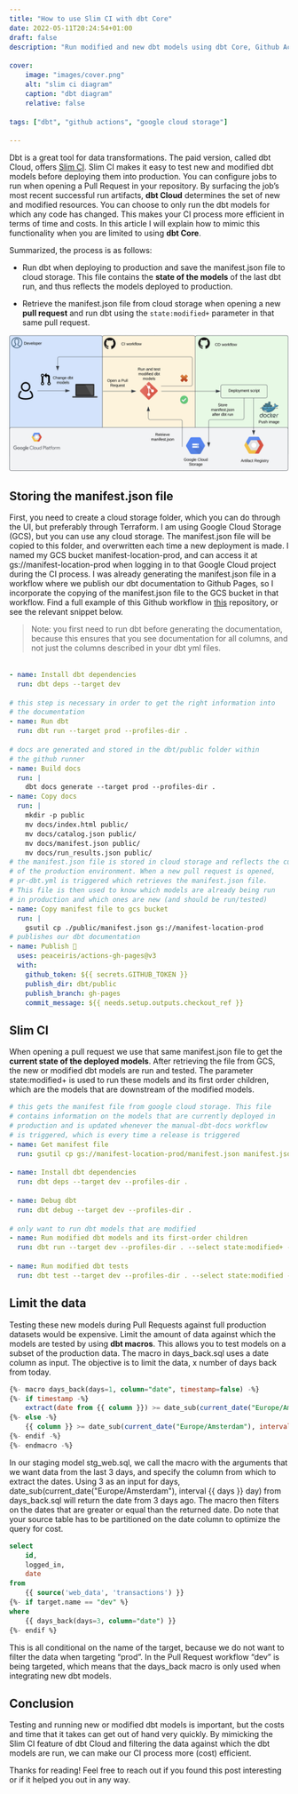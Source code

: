 ```yaml
---
title: "How to use Slim CI with dbt Core"
date: 2022-05-11T20:24:54+01:00
draft: false
description: "Run modified and new dbt models using dbt Core, Github Actions and Google Cloud Storage"

cover:
    image: "images/cover.png"
    alt: "slim ci diagram"
    caption: "dbt diagram"
    relative: false

tags: ["dbt", "github actions", "google cloud storage"]

---
```



Dbt is a great tool for data transformations. The paid version, called dbt Cloud, offers [Slim CI](https://docs.getdbt.com/docs/dbt-cloud/using-dbt-cloud/cloud-enabling-continuous-integration). Slim CI makes it easy to test new and modified dbt models before deploying them into production. You can configure jobs to run when opening a Pull Request in your repository. By surfacing the job’s most recent successful run artifacts, **dbt Cloud** determines the set of new and modified resources. You can choose to only run the dbt models for which any code has changed. This makes your CI process more efficient in terms of time and costs. In this article I will explain how to mimic this functionality when you are limited to using **dbt Core**.

Summarized, the process is as follows:

* Run dbt when deploying to production and save the manifest.json file to cloud storage. This file contains the **state of the models** of the last dbt run, and thus reflects the models deployed to production.

* Retrieve the manifest.json file from cloud storage when opening a new **pull request** and run dbt using the `state:modified+` parameter in that same pull request.

![Slim CI workflow using dbt Core and Google Cloud Platform](images/dbt-diagram.png)

## Storing the manifest.json file

First, you need to create a cloud storage folder, which you can do through the UI, but preferably through Terraform. I am using Google Cloud Storage (GCS), but you can use any cloud storage. The manifest.json file will be copied to this folder, and overwritten each time a new deployment is made. I named my GCS bucket manifest-location-prod, and can access it at gs://manifest-location-prod when logging in to that Google Cloud project during the CI process. I was already generating the manifest.json file in a workflow where we publish our dbt documentation to Github Pages, so I incorporate the copying of the manifest.json file to the GCS bucket in that workflow. Find a full example of this Github workflow in [this](https://github.com/bjornvandijkman1993/dbt-slim-ci) repository, or see the relevant snippet below.
>  Note: you first need to run dbt before generating the documentation, because this ensures that you see documentation for all columns, and not just the columns described in your dbt yml files.

```yaml

- name: Install dbt dependencies
  run: dbt deps --target dev

# this step is necessary in order to get the right information into
# the documentation
- name: Run dbt
  run: dbt run --target prod --profiles-dir .

# docs are generated and stored in the dbt/public folder within
# the github runner
- name: Build docs
  run: |
    dbt docs generate --target prod --profiles-dir .
- name: Copy docs
  run: |
    mkdir -p public
    mv docs/index.html public/
    mv docs/catalog.json public/
    mv docs/manifest.json public/
    mv docs/run_results.json public/
# the manifest.json file is stored in cloud storage and reflects the current state
# of the production environment. When a new pull request is opened,
# pr-dbt.yml is triggered which retrieves the manifest.json file.
# This file is then used to know which models are already being run
# in production and which ones are new (and should be run/tested)
- name: Copy manifest file to gcs bucket
  run: |
    gsutil cp ./public/manifest.json gs://manifest-location-prod
# publishes our dbt documentation
- name: Publish 🚀
  uses: peaceiris/actions-gh-pages@v3
  with:
    github_token: ${{ secrets.GITHUB_TOKEN }}
    publish_dir: dbt/public
    publish_branch: gh-pages
    commit_message: ${{ needs.setup.outputs.checkout_ref }}
```

## Slim CI

When opening a pull request we use that same manifest.json file to get the **current state of the deployed models**. After retrieving the file from GCS, the new or modified dbt models are run and tested. The parameter state:modified+ is used to run these models and its first order children, which are the models that are downstream of the modified models.

```yaml
# this gets the manifest file from google cloud storage. This file
# contains information on the models that are currently deployed in
# production and is updated whenever the manual-dbt-docs workflow
# is triggered, which is every time a release is triggered
- name: Get manifest file
  run: gsutil cp gs://manifest-location-prod/manifest.json manifest.json

- name: Install dbt dependencies
  run: dbt deps --target dev --profiles-dir .

- name: Debug dbt
  run: dbt debug --target dev --profiles-dir .

# only want to run dbt models that are modified
- name: Run modified dbt models and its first-order children
  run: dbt run --target dev --profiles-dir . --select state:modified+ --state ./

- name: Run modified dbt tests
  run: dbt test --target dev --profiles-dir . --select state:modified --state ./
```

## Limit the data

Testing these new models during Pull Requests against full production datasets would be expensive. Limit the amount of data against which the models are tested by using **dbt macros**. This allows you to test models on a subset of the production data. The macro in days_back.sql uses a date column as input. The objective is to limit the data, x number of days back from today.

```sql
{%- macro days_back(days=1, column="date", timestamp=false) -%}
{%- if timestamp -%}
    extract(date from {{ column }}) >= date_sub(current_date("Europe/Amsterdam"), interval {{ days }} day)
{%- else -%}
    {{ column }} >= date_sub(current_date("Europe/Amsterdam"), interval {{ days }} day)
{%- endif -%}
{%- endmacro -%}
```

In our staging model stg_web.sql, we call the macro with the arguments that we want data from the last 3 days, and specify the column from which to extract the dates. Using 3 as an input for days, date_sub(current_date("Europe/Amsterdam"), interval {{ days }} day) from days_back.sql will return the date from 3 days ago. The macro then filters on the dates that are greater or equal than the returned date. Do note that your source table has to be partitioned on the date column to optimize the query for cost.

```sql
select
    id,
    logged_in,
    date
from
    {{ source('web_data', 'transactions') }}
{%- if target.name == "dev" %}
where
    {{ days_back(days=3, column="date") }}
{%- endif %}
```

This is all conditional on the name of the target, because we do not want to filter the data when targeting “prod”. In the Pull Request workflow “dev” is being targeted, which means that the days_back macro is only used when integrating new dbt models.

## Conclusion

Testing and running new or modified dbt models is important, but the costs and time that it takes can get out of hand very quickly. By mimicking the Slim CI feature of dbt Cloud and filtering the data against which the dbt models are run, we can make our CI process more (cost) efficient.

Thanks for reading! Feel free to reach out if you found this post interesting or if it helped you out in any way.



